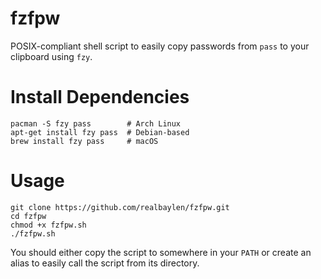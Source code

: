 # fzfpw
POSIX-compliant shell script to easily copy passwords from `pass` to your clipboard using `fzy`.

# Install Dependencies
```
pacman -S fzy pass        # Arch Linux
apt-get install fzy pass  # Debian-based
brew install fzy pass     # macOS
```

# Usage
```
git clone https://github.com/realbaylen/fzfpw.git
cd fzfpw
chmod +x fzfpw.sh
./fzfpw.sh
```
You should either copy the script to somewhere in your `PATH` or create an alias to easily call the script from its directory.
